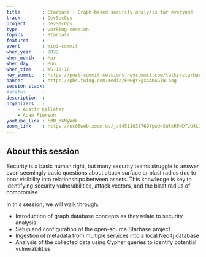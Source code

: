 ```yaml
---
title        : Starbase - Graph-based security analysis for everyone
track        : DevSecOps
project      : DevSecOps
type         : working-session
topics       : Starbase
featured     :
event        : mini-summit
when_year    : 2022
when_month   : Mar
when_day     : Mon
when_time    : WS-15-16
hey_summit   : https://post-summit-sessions.heysummit.com/talks/starbase-graph-based-security-analysis-for-everyone/
banner       : https://pbs.twimg.com/media/FNHgYSgXoAMAGlW.png
session_slack:
#status      : 
description  :
organizers   :
    - Austin Kelleher  
    - Adam Pierson
youtube_link : 5dN_c6MyWdk
zoom_link    : https://us06web.zoom.us/j/84512038769?pwd=SWtxRFNDTzU4L1laR3hNVHpNcUZJdz09
---
```


## About this session
Security is a basic human right, but many security teams struggle to answer even seemingly basic questions about attack surface or blast radius due to poor visibility into relationships between assets. This knowledge is key to identifying security vulnerabilities, attack vectors, and the blast radius of compromise.

In this session, we will walk through:
- Introduction of graph database concepts as they relate to security analysis
- Setup and configuration of the open-source Starbase project
- Ingestion of metadata from multiple services into a local Neo4j database
-  Analysis of the collected data using Cypher queries to identify potential vulnerabilities


